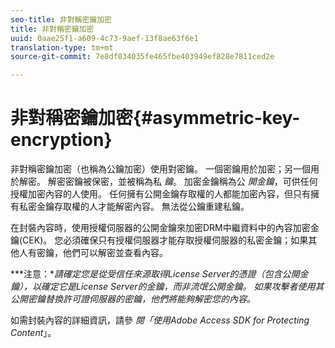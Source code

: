 ```yaml
---
seo-title: 非對稱密鑰加密
title: 非對稱密鑰加密
uuid: 0aae25f1-a609-4c73-9aef-13f8ae63f6e1
translation-type: tm+mt
source-git-commit: 7e8df034035fe465fbe403949ef828e7811ced2e

---
```



# 非對稱密鑰加密{#asymmetric-key-encryption}

非對稱密鑰加密（也稱為公鑰加密）使用對密鑰。 一個密鑰用於加密；另一個用於解密。 解密密鑰被保密，並被稱為私 *鑰*。 加密金鑰稱為公 *開金鑰*，可供任何授權加密內容的人使用。 任何擁有公開金鑰存取權的人都能加密內容，但只有擁有私密金鑰存取權的人才能解密內容。 無法從公鑰重建私鑰。

在封裝內容時，使用授權伺服器的公開金鑰來加密DRM中繼資料中的內容加密金鑰(CEK)。 您必須確保只有授權伺服器才能存取授權伺服器的私密金鑰；如果其他人有密鑰，他們可以解密並查看內容。

***注意：**請確定您是從受信任來源取得License Server的憑證（包含公開金鑰），以確定它是License Server的金鑰，而非流氓公開金鑰。 如果攻擊者使用其公開密鑰替換許可證伺服器的密鑰，他們將能夠解密您的內容。*

如需封裝內容的詳細資訊，請參 *閱「使用Adobe Access SDK for Protecting Content*」。
